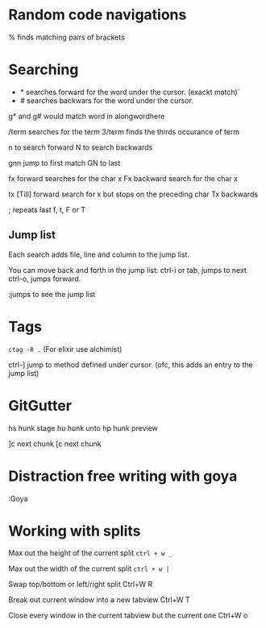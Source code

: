 # Random code navigations

% finds matching pairs of brackets

# Searching

- \* searches forward for the word under the cursor. (exackt match)`
- \# searches backwars for the word under the cursor.

g* and g# would match word in alongwordhere

/term searches for the term
3/term finds the thirds occurance of term

n to search forward
N to search backwards

gnn jump to first match
GN to last

fx forward searches for the char x
Fx backward search for the char x

tx [Till] forward search for x but stops on the preceding char
Tx backwards

; repeats last f, t, F or T

## Jump list

Each search adds file, line and column to the jump list.

You can move back and forth in the jump list:
ctrl-i or tab, jumps to next
ctrl-o, jumps forward.

:jumps to see the jump list

# Tags

`ctag -R .`
(For elixir use alchimist)

ctrl-] jump to method defined under cursor.
(ofc, this adds an entry to the jump list)

# GitGutter

<leader>hs hunk stage
<leader>hu hunk unto
<leader>hp hunk preview

]c next chunk
[c next chunk

# Distraction free writing with goya

:Goya

# Working with splits

Max out the height of the current split
`ctrl + w _`

Max out the width of the current split
`ctrl + w |`

Swap top/bottom or left/right split
Ctrl+W R

Break out current window into a new tabview
Ctrl+W T

Close every window in the current tabview but the current one
Ctrl+W o

